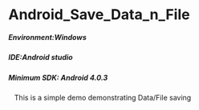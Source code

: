 # Android_Save_Data_n_File
##### Environment:Windows 
##### IDE:Android studio
##### Minimum SDK: Android 4.0.3
    This is a simple demo demonstrating Data/File saving
